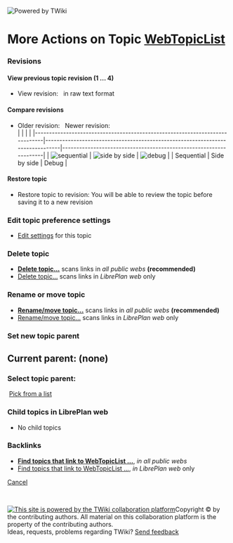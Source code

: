 ![Powered by TWiki](/twiki/pub/TWiki/TWikiLogos/T-logo-140x40-t.gif)

More Actions on Topic [WebTopicList](/twiki/bin/oops/LibrePlan/LibrePlan_WebTopicList)
======================================================================================

###  Revisions

####  View previous topic revision (1 ... 4)

-   View revision:   in raw text format

####  Compare revisions

-   Older revision:   Newer revision:  
    |                                                                             |                                                                               |                                                                   |
    |-----------------------------------------------------------------------------|-------------------------------------------------------------------------------|-------------------------------------------------------------------|
    | ![sequential](/twiki/pub/TWiki/TWikiTemplates/oopsmore_diff_sequential.gif) | ![side by side](/twiki/pub/TWiki/TWikiTemplates/oopsmore_diff_sidebyside.gif) | ![debug](/twiki/pub/TWiki/TWikiTemplates/oopsmore_diff_debug.gif) |
    | Sequential                                                                  | Side by side                                                                  | Debug                                                             |

####  Restore topic

-   Restore topic to revision: You will be able to review the topic before saving it to a new revision

###  Edit topic preference settings

-   [Edit settings](/twiki/bin/manage/LibrePlan/WebTopicList?action=editSettings) for this topic

###  Delete topic

-   **[Delete topic...](/twiki/bin/rename/LibrePlan/WebTopicList?newweb=Trash&nonwikiword=on)** scans links in *all public webs* **(recommended)**
-   [Delete topic...](/twiki/bin/rename/LibrePlan/WebTopicList?newweb=Trash&nonwikiword=on&currentwebonly=on) scans links in *LibrePlan web* only

###  Rename or move topic

-   **[Rename/move topic...](/twiki/bin/rename/LibrePlan/WebTopicList)** scans links in *all public webs* **(recommended)**
-   [Rename/move topic...](/twiki/bin/rename/LibrePlan/WebTopicList?currentwebonly=on) scans links in *LibrePlan web* only

###  Set new topic parent

 Current parent: (none)
-----------------------

###  Select topic parent:

 [Pick from a list](/twiki/bin/oops/LibrePlan/WebTopicList?template=oopsmore;param1=4;param2=4;pickparent=1#SetParent)

###  Child topics in LibrePlan web

-   No child topics

###  Backlinks

-   **[Find topics that link to WebTopicList ...](/twiki/bin/oops/LibrePlan/WebTopicList?template=backlinksallwebs "Search all webs for topics that link to here")**, *in all public webs*
-   [Find topics that link to WebTopicList ...](/twiki/bin/oops/LibrePlan/WebTopicList?template=backlinksweb "Search the LibrePlan Web for topics that link to here"), *in LibrePlan web* only

[Cancel](/twiki/bin/oops/LibrePlan/LibrePlan_WebTopicList "Back to topic")

 

 [![This site is powered by the TWiki collaboration platform](/twiki/pub/TWiki/TWikiLogos/T-badge-88x31.gif "This site is powered by the TWiki collaboration platform")](http://twiki.org/)Copyright © by the contributing authors. All material on this collaboration platform is the property of the contributing authors.  
Ideas, requests, problems regarding TWiki? [Send feedback](mailto:jeroen@libreplan.com?subject=TWiki%20Feedback%20on%20LibrePlan.WebTopicList)
